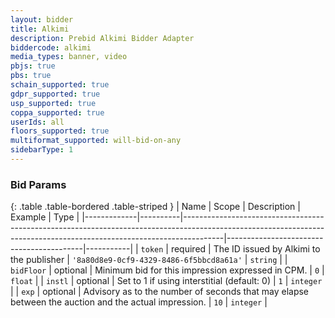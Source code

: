 ```yaml
---
layout: bidder
title: Alkimi
description: Prebid Alkimi Bidder Adapter
biddercode: alkimi
media_types: banner, video
pbjs: true
pbs: true
schain_supported: true
gdpr_supported: true
usp_supported: true
coppa_supported: true
userIds: all
floors_supported: true
multiformat_supported: will-bid-on-any
sidebarType: 1
---
```




### Bid Params

{: .table .table-bordered .table-striped }
| Name        | Scope    | Description                                                                                                                                                          | Example                                  | Type      |
|-------------|----------|----------------------------------------------------------------------------------------------------------------------------------------------------------------------|------------------------------------------|-----------|
| `token`     | required | The ID issued by Alkimi to the publisher                                                                                                                             | `'8a80d8e9-0cf9-4329-8486-6f5bbcd8a61a'` | `string`  |
| `bidFloor`  | optional | Minimum bid for this impression expressed in CPM.                                                                                                                    | `0`                                      | `float`   |
| `instl`     | optional | Set to 1 if using interstitial (default: 0)                                                                                                                          | `1`                                      | `integer` |
| `exp`       | optional | Advisory as to the number of seconds that may elapse between the auction and the actual impression.                                                                  | `10`                                     | `integer` |

